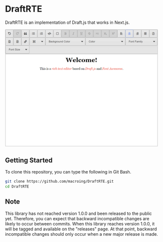 DraftRTE
=========
DraftRTE is an implementation of Draft.js that works in Next.js.

![alt text](https://github.com/macroing/DraftRTE/blob/master/images/DraftRTE.png "DraftRTE")

Getting Started
---------------
To clone this repository, you can type the following in Git Bash.

```bash
git clone https://github.com/macroing/DraftRTE.git
cd DraftRTE
```

Note
----
This library has not reached version 1.0.0 and been released to the public yet. Therefore, you can expect that backward incompatible changes are likely to occur between commits. When this library reaches version 1.0.0, it will be tagged and available on the "releases" page. At that point, backward incompatible changes should only occur when a new major release is made.
